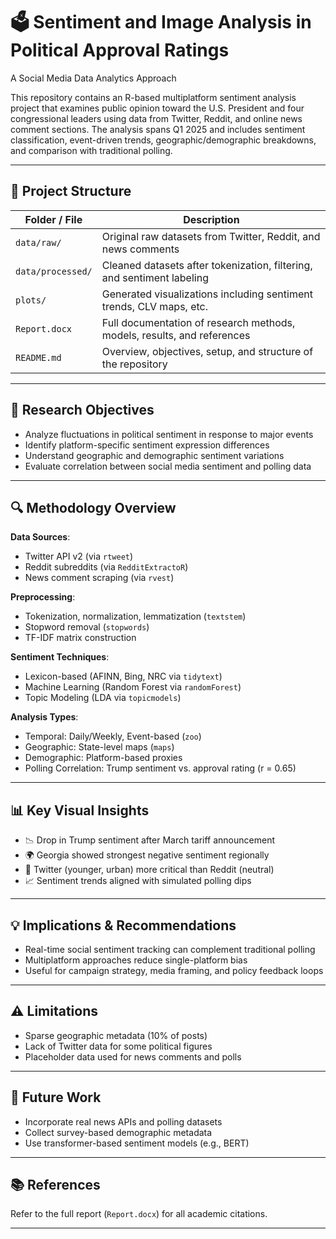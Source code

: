 # 🗳️ Sentiment and Image Analysis in Political Approval Ratings

A Social Media Data Analytics Approach

This repository contains an R-based multiplatform sentiment analysis project that examines public opinion toward the U.S. President and four congressional leaders using data from Twitter, Reddit, and online news comment sections. The analysis spans Q1 2025 and includes sentiment classification, event-driven trends, geographic/demographic breakdowns, and comparison with traditional polling.

---

## 📂 Project Structure

| Folder / File | Description |
|---------------|-------------|
| `data/raw/` | Original raw datasets from Twitter, Reddit, and news comments |
| `data/processed/` | Cleaned datasets after tokenization, filtering, and sentiment labeling |
| `plots/` | Generated visualizations including sentiment trends, CLV maps, etc. |
| `Report.docx` | Full documentation of research methods, models, results, and references |
| `README.md` | Overview, objectives, setup, and structure of the repository |



---

## 🎯 Research Objectives

- Analyze fluctuations in political sentiment in response to major events  
- Identify platform-specific sentiment expression differences  
- Understand geographic and demographic sentiment variations  
- Evaluate correlation between social media sentiment and polling data  

---

## 🔍 Methodology Overview

**Data Sources**:
- Twitter API v2 (via `rtweet`)
- Reddit subreddits (via `RedditExtractoR`)
- News comment scraping (via `rvest`)

**Preprocessing**:
- Tokenization, normalization, lemmatization (`textstem`)
- Stopword removal (`stopwords`)
- TF-IDF matrix construction

**Sentiment Techniques**:
- Lexicon-based (AFINN, Bing, NRC via `tidytext`)
- Machine Learning (Random Forest via `randomForest`)
- Topic Modeling (LDA via `topicmodels`)

**Analysis Types**:
- Temporal: Daily/Weekly, Event-based (`zoo`)
- Geographic: State-level maps (`maps`)
- Demographic: Platform-based proxies
- Polling Correlation: Trump sentiment vs. approval rating (r = 0.65)

---

## 📊 Key Visual Insights

- 📉 Drop in Trump sentiment after March tariff announcement
- 🌍 Georgia showed strongest negative sentiment regionally
- 📱 Twitter (younger, urban) more critical than Reddit (neutral)
- 📈 Sentiment trends aligned with simulated polling dips

---

## 💡 Implications & Recommendations

- Real-time social sentiment tracking can complement traditional polling
- Multiplatform approaches reduce single-platform bias
- Useful for campaign strategy, media framing, and policy feedback loops

---

## ⚠️ Limitations

- Sparse geographic metadata (10% of posts)
- Lack of Twitter data for some political figures
- Placeholder data used for news comments and polls

---

## 🧠 Future Work

- Incorporate real news APIs and polling datasets
- Collect survey-based demographic metadata
- Use transformer-based sentiment models (e.g., BERT)

---

## 📚 References

Refer to the full report (`Report.docx`) for all academic citations.

---

